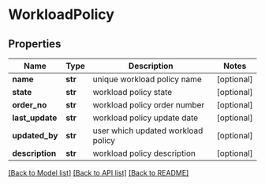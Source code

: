 # WorkloadPolicy

## Properties
Name | Type | Description | Notes
------------ | ------------- | ------------- | -------------
**name** | **str** | unique workload policy name | [optional] 
**state** | **str** | workload policy state | [optional] 
**order_no** | **str** | workload policy order number | [optional] 
**last_update** | **str** | workload policy update date | [optional] 
**updated_by** | **str** | user which updated workload policy | [optional] 
**description** | **str** | workload policy description | [optional] 

[[Back to Model list]](../README.md#documentation-for-models) [[Back to API list]](../README.md#documentation-for-api-endpoints) [[Back to README]](../README.md)

